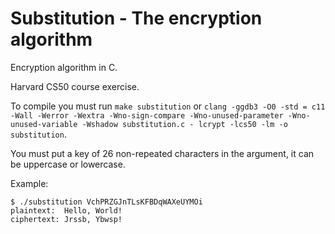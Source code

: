 # Substitution - The encryption algorithm
Encryption algorithm in C.

Harvard CS50 course exercise.

To compile you must run `make substitution` or `clang -ggdb3 -O0 -std = c11 -Wall -Werror -Wextra -Wno-sign-compare -Wno-unused-parameter -Wno-unused-variable -Wshadow substitution.c - lcrypt -lcs50 -lm -o substitution`.

You must put a key of 26 non-repeated characters in the argument, it can be uppercase or lowercase.

Example:
  ```
  $ ./substitution VchPRZGJnTLsKFBDqWAXeUYMOi
  plaintext:  Hello, World!
  ciphertext: Jrssb, Ybwsp!
  ````
